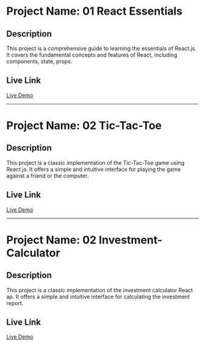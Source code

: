 # Project Name: 01 React Essentials

## Description
This project is a comprehensive guide to learning the essentials of React.js. It covers the fundamental concepts and features of React, including components, state, props.

## Live Link
[Live Demo]()

---

# Project Name: 02 Tic-Tac-Toe

## Description
This project is a classic implementation of the Tic-Tac-Toe game using React.js. It offers a simple and intuitive interface for playing the game against a friend or the computer.

## Live Link
[Live Demo](https://tic-tac-toe-niraj.netlify.app/)

---

# Project Name: 02 Investment-Calculator

## Description
This project is a classic implementation of the investment calculator React ap. It offers a simple and intuitive interface for calculating the investment report.

## Live Link
[Live Demo](https://investment-calculator-byniraj.netlify.app/)
